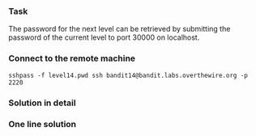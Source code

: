 ### Task

The password for the next level can be retrieved by submitting the password of the current level to port 30000 on localhost.

### Connect to the remote machine

```
sshpass -f level14.pwd ssh bandit14@bandit.labs.overthewire.org -p 2220
```

### Solution in detail

### One line solution
